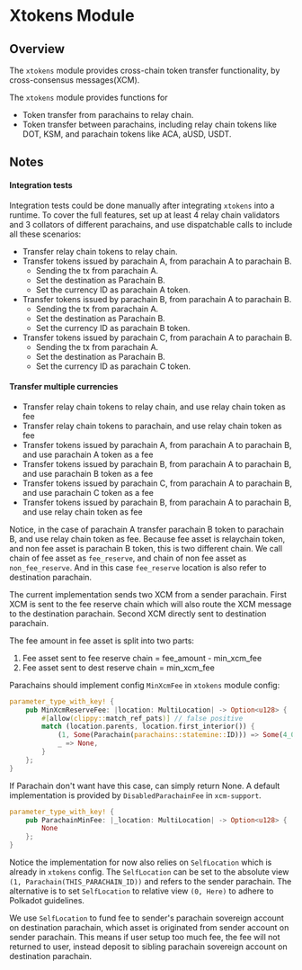 # Xtokens Module

## Overview

The `xtokens` module provides cross-chain token transfer functionality, by cross-consensus messages(XCM).

The `xtokens` module provides functions for
- Token transfer from parachains to relay chain.
- Token transfer between parachains, including relay chain tokens like DOT,
  KSM, and parachain tokens like ACA, aUSD, USDT.

## Notes

#### Integration tests

Integration tests could be done manually after integrating `xtokens` into a runtime. To cover the full features, set up at least 4 relay chain validators and 3 collators of different parachains, and use dispatchable calls to include all these scenarios:

- Transfer relay chain tokens to relay chain.
- Transfer tokens issued by parachain A, from parachain A to parachain B.
  - Sending the tx from parachain A.
  - Set the destination as Parachain B.
  - Set the currency ID as parachain A token.
- Transfer tokens issued by parachain B, from parachain A to parachain B.
  - Sending the tx from parachain A.
  - Set the destination as Parachain B.
  - Set the currency ID as parachain B token.
- Transfer tokens issued by parachain C, from parachain A to parachain B.
  - Sending the tx from parachain A.
  - Set the destination as Parachain B.
  - Set the currency ID as parachain C token.


#### Transfer multiple currencies

- Transfer relay chain tokens to relay chain, and use relay chain token as fee
- Transfer relay chain tokens to parachain, and use relay chain token as fee
- Transfer tokens issued by parachain A, from parachain A to parachain B, and use parachain A token as a fee
- Transfer tokens issued by parachain B, from parachain A to parachain B, and use parachain B token as a fee
- Transfer tokens issued by parachain C, from parachain A to parachain B, and use parachain C token as a fee
- Transfer tokens issued by parachain B, from parachain A to parachain B, and use relay chain token as fee

Notice, in the case of parachain A transfer parachain B token to parachain B, and use relay chain token as fee. Because fee asset is relaychain token, and non fee asset is parachain B token, this is two different chain. We call chain of fee asset as `fee_reserve`, and chain of non fee asset as `non_fee_reserve`. And in this case `fee_reserve` location is also refer to destination parachain.

The current implementation sends two XCM from a sender parachain. First XCM is sent to the fee reserve chain which will also route the XCM message to the destination parachain. Second XCM directly sent to destination parachain.

The fee amount in fee asset is split into two parts:
1. Fee asset sent to fee reserve chain = fee_amount - min_xcm_fee
2. Fee asset sent to dest reserve chain = min_xcm_fee

Parachains should implement config `MinXcmFee` in `xtokens` module config:

```rust
parameter_type_with_key! {
	pub MinXcmReserveFee: |location: MultiLocation| -> Option<u128> {
		#[allow(clippy::match_ref_pats)] // false positive
		match (location.parents, location.first_interior()) {
			(1, Some(Parachain(parachains::statemine::ID))) => Some(4_000_000_000),
			_ => None,
		}
	};
}
```

If Parachain don't want have this case, can simply return None. A default implementation is provided by `DisabledParachainFee` in `xcm-support`.

```rust
parameter_type_with_key! {
	pub ParachainMinFee: |_location: MultiLocation| -> Option<u128> {
		None
	};
}
```

Notice the implementation for now also relies on `SelfLocation` which is already in `xtokens` config. The `SelfLocation` can be set to the absolute view `(1, Parachain(THIS_PARACHAIN_ID))` and refers to the sender parachain. The alternative is to set `SelfLocation` to relative view `(0, Here)` to adhere to Polkadot guidelines.

We use `SelfLocation` to fund fee to sender's parachain sovereign account on destination parachain, which asset is originated from sender account on sender parachain. This means if user setup too much fee, the fee will not returned to user, instead deposit to sibling parachain sovereign account on destination parachain.
